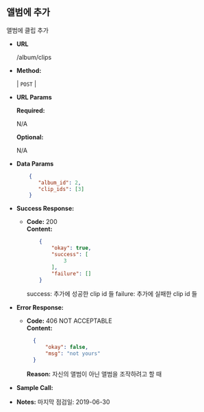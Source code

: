 **앨범에 추가**
----
  앨범에 클립 추가

* **URL**

  /album/clips

* **Method:**

  | `POST` |
  
*  **URL Params**

   **Required:**
 
   N/A

   **Optional:**
 
   N/A

* **Data Params**

  ```json
      {
         "album_id": 2,
         "clip_ids": [3]
      }
  ``` 

* **Success Response:**
  
  * **Code:** 200 <br />
    **Content:** 
    ```json
        {
            "okay": true,
            "success": [
                3
            ],
            "failure": []
        }
    ```
    success: 추가에 성공한 clip id 들
    failure: 추가에 실패한 clip id 들
 
* **Error Response:**
    
  * **Code:** 406 NOT ACCEPTABLE <br />
    **Content:**
    ```json
      {
          "okay": false,
          "msg": "not yours"
      }
    ```
    **Reason:** 자신의 앨범이 아닌 앨범을 조작하려고 할 때
       
    
* **Sample Call:**


* **Notes:**
    마지막 점검일: 2019-06-30
